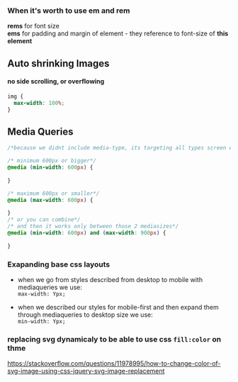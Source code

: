 ### When it's worth to use em and rem

**rems** for font size  
**ems** for padding and margin of element - they reference to font-size of **this element**  

## Auto shrinking Images
#### no side scrolling, or overflowing
```css
img {
  max-width: 100%;
}
```
## Media Queries

```css
/*because we didnt include media-type, its targeting all types screen etc*/

/* minimum 600px or bigger*/
@media (min-width: 600px) {
  
}

/* maximum 600px or smaller*/
@media (max-width: 600px) {
  
}
/* or you can combine*/
/* and then it works only between those 2 mediasizes*/
@media (min-width: 600px) and (max-width: 900px) {
  
}
```
### Exapanding base css layouts
- when we go from styles described from desktop to mobile with mediaqueries we use:  
`max-width: Ypx;`  
  
- when we described our styles for mobile-first and then expand them through mediaqueries to desktop size we use:  
`min-width: Ypx;`


### replacing svg dynamicaly to be able to use css `fill:color` on thme
https://stackoverflow.com/questions/11978995/how-to-change-color-of-svg-image-using-css-jquery-svg-image-replacement

